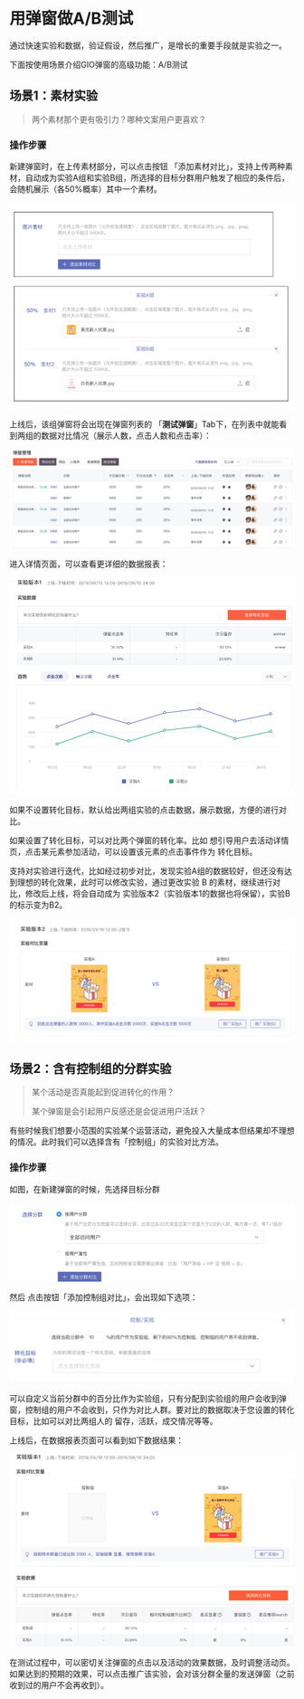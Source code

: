 # 用弹窗做A/B测试

通过快速实验和数据，验证假设，然后推广，是增长的重要手段就是实验之一。

下面按使用场景介绍GIO弹窗的高级功能：A/B测试

## 场景1：素材实验

> 两个素材那个更有吸引力？哪种文案用户更喜欢？

### 操作步骤

新建弹窗时，在上传素材部分，可以点击按钮 「添加素材对比」，支持上传两种素材，自动成为实验A组和实验B组，所选择的目标分群用户触发了相应的条件后，会随机展示（各50%概率）其中一个素材。

![](../../.gitbook/assets/image%20%2845%29.png)

上线后，该组弹窗将会出现在弹窗列表的 「**测试弹窗**」Tab下，在列表中就能看到两组的数据对比情况（展示人数，点击人数和点击率）：

![](../../.gitbook/assets/image%20%2847%29.png)

进入详情页面，可以查看更详细的数据报表：

![](../../.gitbook/assets/image%20%2873%29.png)

如果不设置转化目标，默认给出两组实验的点击数据，展示数据，方便的进行对比。

如果设置了转化目标，可以对比两个弹窗的转化率。比如 想引导用户去活动详情页，点击某元素参加活动，可以设置该元素的点击事件作为 转化目标。

支持对实验进行迭代，比如经过初步对比，发现实验A组的数据较好，但还没有达到理想的转化效果，此时可以修改实验，通过更改实验 B 的素材，继续进行对比，修改后上线，将会自动成为 实验版本2（实验版本1的数据也将保留），实验B的标示变为B2。

![](../../.gitbook/assets/image%20%2840%29.png)

## 场景2：含有控制组的分群实验

> 某个活动是否真能起到促进转化的作用？
>
> 某个弹窗是会引起用户反感还是会促进用户活跃？

有些时候我们想要小范围的实验某个运营活动，避免投入大量成本但结果却不理想的情况。此时我们可以选择含有「控制组」的实验对比方法。

### 操作步骤

如图，在新建弹窗的时候，先选择目标分群

![](../../.gitbook/assets/image%20%2878%29.png)

然后 点击按钮「添加控制组对比」，会出现如下选项：

![](../../.gitbook/assets/image%20%2810%29.png)

可以自定义当前分群中的百分比作为实验组，只有分配到实验组的用户会收到弹窗，控制组的用户不会收到，只作为对比人群。要对比的数据取决于您设置的转化目标，比如可以对比两组人的 留存，活跃，成交情况等等。

上线后，在数据报表页面可以看到如下数据结果：

![](../../.gitbook/assets/image%20%2870%29.png)

在测试过程中，可以密切关注弹窗的点击以及活动的效果数据，及时调整活动页。如果达到的预期的效果，可以点击推广该实验，会对该分群全量的发送弹窗（之前收到过的用户不会再收到）。

